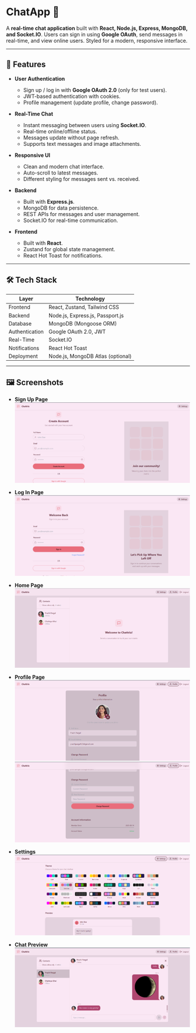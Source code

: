 # ChatApp 🚀

A **real-time chat application** built with **React, Node.js, Express, MongoDB, and Socket.IO**. Users can sign in using **Google OAuth**, send messages in real-time, and view online users. Styled for a modern, responsive interface.

---

## 🌟 Features

- **User Authentication**
  - Sign up / log in with **Google OAuth 2.0** (only for test users).
  - JWT-based authentication with cookies.
  - Profile management (update profile, change password).
  
- **Real-Time Chat**
  - Instant messaging between users using **Socket.IO**.
  - Real-time online/offline status.
  - Messages update without page refresh.
  - Supports text messages and image attachments.

- **Responsive UI**
  - Clean and modern chat interface.
  - Auto-scroll to latest messages.
  - Different styling for messages sent vs. received.

- **Backend**
  - Built with **Express.js**.
  - MongoDB for data persistence.
  - REST APIs for messages and user management.
  - Socket.IO for real-time communication.

- **Frontend**
  - Built with **React**.
  - Zustand for global state management.
  - React Hot Toast for notifications.

---

## 🛠️ Tech Stack

| Layer          | Technology                             |
|----------------|----------------------------------------|
| Frontend       | React, Zustand, Tailwind CSS           |
| Backend        | Node.js, Express.js, Passport.js       |
| Database       | MongoDB (Mongoose ORM)                 |
| Authentication | Google OAuth 2.0, JWT                  |
| Real-Time      | Socket.IO                              |
| Notifications  | React Hot Toast                        |
| Deployment     | Node.js, MongoDB Atlas (optional)      |

---

## 🖼️ Screenshots

- **Sign Up Page**
  ![Sign Up Page](./screenshots/sign%20up.png)

- **Log In Page**
  ![Log In Page](./screenshots/login.png)

- **Home Page**
  ![Home Page](./screenshots/Profile.png)

- **Profile Page**
  ![Profile page](./screenshots/profilep.png)
  ![Profile page after scrolling](./screenshots/profilep2.png)

- **Settings**
  ![Settings Page](./screenshots/settings.png)

- **Chat Preview**
  ![Chat Preview](./screenshots/chat.png)